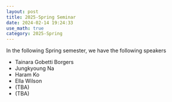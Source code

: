 ```yaml
---
layout: post
title: 2025-Spring Seminar
date: 2024-02-14 19:24:33
use_math: true
category: 2025-Spring
---
```

 
In the following Spring semester, we have the following speakers

- Tainara Gobetti Borgers
- Jungkyoung Na
- Haram Ko
- Ella Wilson
- (TBA)
- (TBA)

